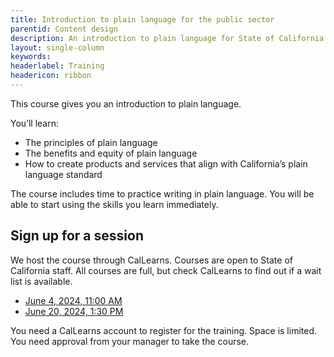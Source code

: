```yaml
---
title: Introduction to plain language for the public sector
parentid: Content design
description: An introduction to plain language for State of California staff
layout: single-column
keywords: 
headerlabel: Training
headericon: ribbon
---
```


<p class="text-lead">This course gives you an introduction to plain language.</p>

You’ll learn:

* The principles of plain language
* The benefits and equity of plain language
* How to create products and services that align with California’s plain language standard

The course includes time to practice writing in plain language. You will be able to start using the skills you learn immediately.

## Sign up for a session

We host the course through CalLearns. Courses are open to State of California staff. All courses are full, but check CalLearns to find out if a wait list is available.

* [June 4, 2024, 11:00 AM](https://calhr.geniussis.com/Registration1.aspx?AID=3570)
* [June 20, 2024, 1:30 PM](https://calhr.geniussis.com/Registration.aspx?AID=3603)

You need a CalLearns account to register for the training. Space is limited. You need approval from your manager to take the course.
